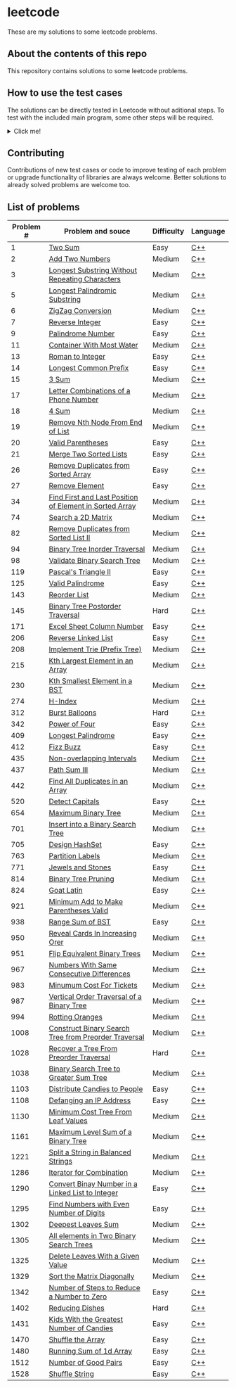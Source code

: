 # leetcode

These are my solutions to some leetcode problems.

## About the contents of this repo

This repository contains solutions to some leetcode problems.

## How to use the test cases

The solutions can be directly tested in Leetcode without aditional steps. To test with the included main program, some other steps will be required.

<details>
	<summary>Click me!</summary>

For the time being, this process will be a little bit messy until I finish making all libraries and makefiles necessary to compile each program individually.

#### 1. Compile the libraries included in /leetcode/cpp/lib/ with the `make` command

```
$ cd ./leetcode/cpp/lib/
$ make
```

The console terminal should confirm that there are no errors in the compiling process.

#### Using VSCode

2. A `.vscode` directory is located at the root of the project, it includes files to specify the compiling and debugging options to use.

-   To compile simply press `Ctrl + Shift + B`.
-   To debug press `F5`.

#### Compiling yourself

2. Compile the code of the problem you want to test.

If you are using your own code, be sure to include it after the comment that says `//Leetcode solution starts`.
Don't forget to include the `.a` file located in /leetcode/cpp/bin/ if a custom library is used.

```
$ cd ./leetcode/cpp/938-RangeSumOfBST/
$ g++ 938-RangeSumOfBST.cpp ../bin/treeUtils.a -o 938-RangeSumOfBST.bin
```

-   Use of -Wall -Wextra and -pedantic-erros flags is recommended

#### 3. Use the test cases and print the result either to the terminal or to a file

```
$ cat testCases | ./938-RangeSumOfBST.bin
```

Or

```
$ cat testCases | ./938-RangeSumOfBST.bin > results
```

</details>

## Contributing

Contributions of new test cases or code to improve testing of each problem or upgrade functionality of libraries are always welcome.
Better solutions to already solved problems are welcome too.

## List of problems

| Problem # | Problem and souce                                                                                                                                 | Difficulty | Language                                                                                                          |
| --------- | ------------------------------------------------------------------------------------------------------------------------------------------------- | ---------- | ----------------------------------------------------------------------------------------------------------------- |
| 1         | [Two Sum](https://leetcode.com/problems/two-sum/)                                                                                                 | Easy       | [C++](leetcode/cpp/1-TwoSum/1-TwoSum.cpp)                                                                         |
| 2         | [Add Two Numbers](https://leetcode.com/problems/add-two-numbers/)                                                                                 | Medium     | [C++](leetcode/cpp/p2/p2.cpp)                                                                                     |
| 3         | [Longest Substring Without Repeating Characters](https://leetcode.com/problems/longest-substring-without-repeating-characters/)                   | Medium     | [C++](leetcode/cpp/3-LongestSubstringWithoutRepeatingCharacters/3-LongestSubstringWithoutRepeatingCharacters.cpp) |
| 5         | [Longest Palindromic Substring](https://leetcode.com/problems/longest-palindromic-substring/)                                                     | Medium     | [C++](leetcode/cpp/5-LongestPalindromicSubstring/5-LongestPalindromicSubstring.cpp)                               |
| 6         | [ZigZag Conversion](https://leetcode.com/problems/zigzag-conversion/)                                                                             | Medium     | [C++](leetcode/cpp/6-ZigZagConversion/6-ZigZagConversion.cpp)                                                     |
| 7         | [Reverse Integer](https://leetcode.com/problems/reverse-integer/)                                                                                 | Easy       | [C++](leetcode/cpp/7-ReverseInteger/7-ReverseInteger.cpp)                                                         |
| 9         | [Palindrome Number](https://leetcode.com/problems/palindrome-number/)                                                                             | Easy       | [C++](leetcode/cpp/9-PalindromeNumber/9-PalindromeNumber.cpp)                                                     |
| 11        | [Container With Most Water](https://leetcode.com/problems/container-with-most-water/)                                                             | Medium     | [C++](leetcode/cpp/11-ContainerWithMostWater/11-ContainerWithMostWater.cpp)                                       |
| 13        | [Roman to Integer](https://leetcode.com/problems/roman-to-integer/)                                                                               | Easy       | [C++](leetcode/cpp/13-RomanToInteger/13-RomanToInteger.cpp)                                                       |
| 14        | [Longest Common Prefix](https://leetcode.com/problems/longest-common-prefix/)                                                                     | Easy       | [C++](leetcode/cpp/14-LongestCommonPrefix/14-LongestCommonPrefix.cpp)                                             |
| 15        | [3 Sum](https://leetcode.com/problems/3sum/)                                                                                                      | Medium     | [C++](leetcode/cpp/15-3Sum/15-3Sum.cpp)                                                                           |
| 17        | [Letter Combinations of a Phone Number](https://leetcode.com/problems/letter-combinations-of-a-phone-number/)                                     | Medium     | [C++](leetcode/cpp/17-LetterCombinationsOfAPhoneNumber/17-LetterCombinationsOfAPhoneNumber.cpp)                   |
| 18        | [4 Sum](https://leetcode.com/problems/4sum/)                                                                                                      | Medium     | [C++](leetcode/cpp/18-4Sum/18-4Sum.cpp)                                                                           |
| 19        | [Remove Nth Node From End of List](https://leetcode.com/problems/remove-nth-node-from-end-of-list/)                                               | Medium     | [C++](leetcode/cpp/19-RemoveNthNodeFromEndOfList/19-RemoveNthNodeFromEndOfList.cpp)                               |
| 20        | [Valid Parentheses](https://leetcode.com/problems/valid-parentheses/)                                                                             | Easy       | [C++](leetcode/cpp/20-ValidParentheses/20-ValidParentheses.cpp)                                                   |
| 21        | [Merge Two Sorted Lists](https://leetcode.com/problems/merge-two-sorted-lists/)                                                                   | Easy       | [C++](leetcode/cpp/21-MergeTwoSortedLists/21-MergeTwoSortedLists.cpp)                                             |
| 26        | [Remove Duplicates from Sorted Array](https://leetcode.com/problems/remove-duplicates-from-sorted-array/)                                         | Easy       | [C++](leetcode/cpp/26-RemoveDuplicatesFromSortedArray/26-RemoveDuplicatesFromSortedArray.cpp)                     |
| 27        | [Remove Element](https://leetcode.com/problems/remove-element/)                                                                                   | Easy       | [C++](leetcode/cpp/27-RemoveElement/27-RemoveElement.cpp)                                                         |
| 34        | [Find First and Last Position of Element in Sorted Array](https://leetcode.com/problems/find-first-and-last-position-of-element-in-sorted-array/) | Medium     | [C++](leetcode/cpp/p34/p34.cpp)                                                                                   |
| 74        | [Search a 2D Matrix](https://leetcode.com/problems/search-a-2d-matrix/)                                                                           | Medium     | [C++](leetcode/cpp/74-SearchA2DMatrix/74-SearchA2DMatrix.cpp)                                                     |
| 82        | [Remove Duplicates from Sorted List II](https://leetcode.com/problems/remove-duplicates-from-sorted-list-ii/)                                     | Medium     | [C++](leetcode/cpp/p82/p82.cpp)                                                                                   |
| 94        | [Binary Tree Inorder Traversal](https://leetcode.com/problems/binary-tree-inorder-traversal/)                                                     | Medium     | [C++](leetcode/cpp/p94/p94.cpp)                                                                                   |
| 98        | [Validate Binary Search Tree](https://leetcode.com/problems/validate-binary-search-tree/)                                                         | Medium     | [C++](leetcode/cpp/98-ValidateBinarySearchTree/98-ValidateBinarySearchTree.cpp)                                   |
| 119       | [Pascal's Triangle II](https://leetcode.com/problems/pascals-triangle-ii/)                                                                        | Easy       | [C++](leetcode/cpp/p119/p119.cpp)                                                                                 |
| 125       | [Valid Palindrome](https://leetcode.com/problems/valid-palindrome/)                                                                               | Easy       | [C++](leetcode/cpp/p125/p125.cpp)                                                                                 |
| 143       | [Reorder List](https://leetcode.com/problems/reorder-list/)                                                                                       | Medium     | [C++](leetcode/cpp/p143/p143.cpp)                                                                                 |
| 145       | [Binary Tree Postorder Traversal](https://leetcode.com/problems/binary-tree-postorder-traversal/)                                                 | Hard       | [C++](leetcode/cpp/p145/p145.cpp)                                                                                 |
| 171       | [Excel Sheet Column Number](https://leetcode.com/problems/excel-sheet-column-number/)                                                             | Easy       | [C++](leetcode/cpp/p171/p171.cpp)                                                                                 |
| 206       | [Reverse Linked List](https://leetcode.com/problems/reverse-linked-list/)                                                                         | Easy       | [C++](cpp/../leetcode/cpp/p206/p206.cpp)                                                                          |
| 208       | [Implement Trie (Prefix Tree)](https://leetcode.com/problems/implement-trie-prefix-tree/)                                                         | Medium     | [C++](leetcode/cpp/p208/p208.cpp)                                                                                 |
| 215       | [Kth Largest Element in an Array](https://leetcode.com/problems/kth-largest-element-in-an-array/)                                                 | Medium     | [C++](leetcode/cpp/215-KthLargestElementInAnArray/215-KthLargestElementInAnArray.cpp)                             |
| 230       | [Kth Smallest Element in a BST](https://leetcode.com/problems/kth-smallest-element-in-a-bst/)                                                     | Medium     | [C++](leetcode/cpp/p230/p230.cpp)                                                                                 |
| 274       | [H-Index](https://leetcode.com/problems/h-index/)                                                                                                 | Medium     | [C++](leetcode/cpp/p274/p274.cpp)                                                                                 |
| 312       | [Burst Balloons](https://leetcode.com/problems/burst-balloons/)                                                                                   | Hard       | [C++](leetcode/cpp/312-BurstBalloons/312-BurstBalloons.cpp)                                                       |
| 342       | [Power of Four](https://leetcode.com/problems/power-of-four/)                                                                                     | Easy       | [C++](leetcode/cpp/p342/p342.cpp)                                                                                 |
| 409       | [Longest Palindrome](https://leetcode.com/problems/longest-palindrome/)                                                                           | Easy       | [C++](leetcode/cpp/p409/p409.cpp)                                                                                 |
| 412       | [Fizz Buzz](https://leetcode.com/problems/fizz-buzz/)                                                                                             | Easy       | [C++](leetcode/cpp/p412/p412.cpp)                                                                                 |
| 435       | [Non-overlapping Intervals](https://leetcode.com/problems/non-overlapping-intervals/)                                                             | Medium     | [C++](leetcode/cpp/p435/p435.cpp)                                                                                 |
| 437       | [Path Sum III](https://leetcode.com/problems/path-sum-iii/)                                                                                       | Medium     | [C++](leetcode/cpp/p437/p437.cpp)                                                                                 |
| 442       | [Find All Duplicates in an Array](https://leetcode.com/problems/find-all-duplicates-in-an-array/)                                                 | Medium     | [C++](leetcode/cpp/p442/p442.cpp)                                                                                 |
| 520       | [Detect Capitals](https://leetcode.com/problems/detect-capital/)                                                                                  | Easy       | [C++](leetcode/cpp/p520/p520.cpp)                                                                                 |
| 654       | [Maximum Binary Tree](https://leetcode.com/problems/maximum-binary-tree/)                                                                         | Medium     | [C++](leetcode/cpp/654-MaximumBinaryTree/654-MaximumBinaryTree.cpp)                                               |
| 701       | [Insert into a Binary Search Tree](https://leetcode.com/problems/insert-into-a-binary-search-tree/)                                               | Medium     | [C++](leetcode/cpp/p701/p701.cpp)                                                                                 |
| 705       | [Design HashSet](https://leetcode.com/problems/design-hashset/)                                                                                   | Easy       | [C++](leetcode/cpp/p705/p705.cpp)                                                                                 |
| 763       | [Partition Labels](https://leetcode.com/problems/partition-labels/)                                                                               | Medium     | [C++](leetcode/cpp/p763/p763.cpp)                                                                                 |
| 771       | [Jewels and Stones](https://leetcode.com/problems/jewels-and-stones/)                                                                             | Easy       | [C++](leetcode/cpp/p771/p771.cpp)                                                                                 |
| 814       | [Binary Tree Pruning](https://leetcode.com/problems/binary-tree-pruning/)                                                                         | Medium     | [C++](leetcode/cpp/p814/p814.cpp)                                                                                 |
| 824       | [Goat Latin](https://leetcode.com/problems/goat-latin/)                                                                                           | Easy       | [C++](leetcode/cpp/p824/p824.cpp)                                                                                 |
| 921       | [Minimum Add to Make Parentheses Valid](https://leetcode.com/problems/minimum-add-to-make-parentheses-valid/)                                     | Medium     | [C++](leetcode/cpp/p921/p921.cpp)                                                                                 |
| 938       | [Range Sum of BST](https://leetcode.com/problems/range-sum-of-bst/)                                                                               | Easy       | [C++](leetcode/cpp/938-RangeSumOfBST/938-RangeSumOfBST.cpp)                                                       |
| 950       | [Reveal Cards In Increasing Orer](https://leetcode.com/problems/reveal-cards-in-increasing-order/)                                                | Medium     | [C++](leetcode/cpp/p950/p950.cpp)                                                                                 |
| 951       | [Flip Equivalent Binary Trees](https://leetcode.com/problems/flip-equivalent-binary-trees/)                                                       | Medium     | [C++](leetcode/cpp/p951/p951.cpp)                                                                                 |
| 967       | [Numbers With Same Consecutive Differences](https://leetcode.com/problems/numbers-with-same-consecutive-differences/)                             | Medium     | [C++](leetcode/cpp/p967/p967.cpp)                                                                                 |
| 983       | [Minumum Cost For Tickets](https://leetcode.com/problems/minimum-cost-for-tickets/)                                                               | Medium     | [C++](leetcode/cpp/983-MinimumCostForTickets/983-MinimumCostForTickets.cpp)                                       |
| 987       | [Vertical Order Traversal of a Binary Tree](https://leetcode.com/problems/vertical-order-traversal-of-a-binary-tree/)                             | Medium     | [C++](leetcode/cpp/p987/p987.cpp)                                                                                 |
| 994       | [Rotting Oranges](https://leetcode.com/problems/rotting-oranges/)                                                                                 | Medium     | [C++](leetcode/cpp/p994/p994.cpp)                                                                                 |
| 1008      | [Construct Binary Search Tree from Preorder Traversal](https://leetcode.com/problems/construct-binary-search-tree-from-preorder-traversal/)       | Medium     | [C++](leetcode/cpp/p1008/p1008.cpp)                                                                               |
| 1028      | [Recover a Tree From Preorder Traversal](https://leetcode.com/problems/recover-a-tree-from-preorder-traversal/)                                   | Hard       | [C++](leetcode/cpp/1028-RecoverATreeFromPreorderTraversal/1028-RecoverATreeFromPreorderTraversal.cpp)             |
| 1038      | [Binary Search Tree to Greater Sum Tree](https://leetcode.com/problems/binary-search-tree-to-greater-sum-tree/)                                   | Medium     | [C++](leetcode/cpp/1038-BinarySearchTreeToGreaterSumTree/1038-BinarySearchTreeToGreaterSumTree.cpp)               |
| 1103      | [Distribute Candies to People](https://leetcode.com/problems/distribute-candies-to-people/)                                                       | Easy       | [C++](leetcode/cpp/p1103/p1103.cpp)                                                                               |
| 1108      | [Defanging an IP Address](https://leetcode.com/problems/defanging-an-ip-address/)                                                                 | Easy       | [C++](leetcode/cpp/p1108/p1108.cpp)                                                                               |
| 1130      | [Minimum Cost Tree From Leaf Values](https://leetcode.com/problems/minimum-cost-tree-from-leaf-values/)                                           | Medium     | [C++](leetcode/cpp/1130-MinimumCostTreeFromLeafValues/1130-MinimumCostTreeFromLeafValues.cpp)                     |
| 1161      | [Maximum Level Sum of a Binary Tree](https://leetcode.com/problems/maximum-level-sum-of-a-binary-tree/)                                           | Medium     | [C++](leetcode/cpp/p1161/p1161.cpp)                                                                               |
| 1221      | [Split a String in Balanced Strings](https://leetcode.com/problems/split-a-string-in-balanced-strings/)                                           | Medium     | [C++](leetcode/cpp/1221-SplitAStringInBalancedStrings/1221-SplitAStringInBalancedStrings.cpp)                     |
| 1286      | [Iterator for Combination](https://leetcode.com/problems/iterator-for-combination/)                                                               | Medium     | [C++](leetcode/cpp/p1286/p1286.cpp)                                                                               |
| 1290      | [Convert Binay Number in a Linked List to Integer](https://leetcode.com/problems/convert-binary-number-in-a-linked-list-to-integer/)              | Easy       | [C++](leetcode/cpp/p1290/p1290.cpp)                                                                               |
| 1295      | [Find Numbers with Even Number of Digits](https://leetcode.com/problems/find-numbers-with-even-number-of-digits/)                                 | Easy       | [C++](leetcode/cpp/p1295/p1295.cpp)                                                                               |
| 1302      | [Deepest Leaves Sum](https://leetcode.com/problems/deepest-leaves-sum/)                                                                           | Medium     | [C++](leetcode/cpp/1302-DeepestLeavesSum/1302-DeepestLeavesSum.cpp)                                               |
| 1305      | [All elements in Two Binary Search Trees](https://leetcode.com/problems/all-elements-in-two-binary-search-trees/)                                 | Medium     | [C++](leetcode/cpp/p1305/p1305.cpp)                                                                               |
| 1325      | [Delete Leaves With a Given Value](https://leetcode.com/problems/delete-leaves-with-a-given-value/)                                               | Medium     | [C++](leetcode/cpp/p1325/p1325.cpp)                                                                               |
| 1329      | [Sort the Matrix Diagonally](https://leetcode.com/problems/sort-the-matrix-diagonally/)                                                           | Medium     | [C++](cpp/../leetcode/cpp/p1329/p1329.cpp)                                                                        |
| 1342      | [Number of Steps to Reduce a Number to Zero](https://leetcode.com/problems/number-of-steps-to-reduce-a-number-to-zero/)                           | Easy       | [C++](leetcode/cpp/p1342/p1342.cpp)                                                                               |
| 1402      | [Reducing Dishes](https://leetcode.com/problems/reducing-dishes/)                                                                                 | Hard       | [C++](leetcode/cpp/p1402/p1402.cpp)                                                                               |
| 1431      | [Kids With the Greatest Number of Candies](https://leetcode.com/problems/kids-with-the-greatest-number-of-candies/)                               | Easy       | [C++](leetcode/cpp/p1431/p1431.cpp)                                                                               |
| 1470      | [Shuffle the Array](https://leetcode.com/problems/shuffle-the-array/)                                                                             | Easy       | [C++](leetcode/cpp/p1470/p1470.cpp)                                                                               |
| 1480      | [Running Sum of 1d Array](https://leetcode.com/problems/running-sum-of-1d-array/)                                                                 | Easy       | [C++](leetcode/cpp/p1480/p1480.cpp)                                                                               |
| 1512      | [Number of Good Pairs](https://leetcode.com/problems/number-of-good-pairs/)                                                                       | Easy       | [C++](leetcode/cpp/1512-NumberOfGoodPairs/1512-NumberOfGoodPairs.cpp)                                             |
| 1528      | [Shuffle String](https://leetcode.com/problems/shuffle-string/)                                                                                   | Easy       | [C++](leetcode/cpp/p1528/p1528.cpp)                                                                               |
